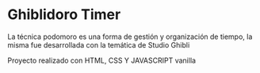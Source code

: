 <h1> Ghiblidoro Timer </h1>

<p> La técnica podomoro es una forma de gestión y organización de tiempo, la misma fue desarrollada con la temática de Studio Ghibli </p>

<p> Proyecto realizado con HTML, CSS Y JAVASCRIPT vanilla </p>

